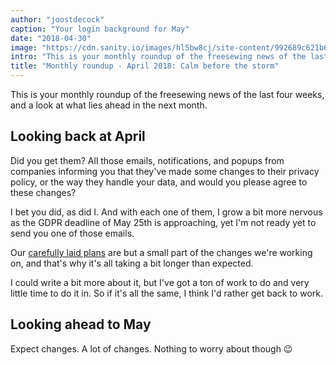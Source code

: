 ```yaml
---
author: "joostdecock"
caption: "Your login background for May"
date: "2018-04-30"
image: "https://cdn.sanity.io/images/hl5bw8cj/site-content/992689c621b6b83a80706620ae5cd92262dcf4bd-1920x1273.jpg"
intro: "This is your monthly roundup of the freesewing news of the last four weeks, and a look at what lies ahead in the next month."
title: "Monthly roundup - April 2018: Calm before the storm"
---
```


This is your monthly roundup of the freesewing news of the last four weeks, and a look at what lies ahead in the next month.

## Looking back at April

Did you get them? All those emails, notifications, and popups from companies informing you that they've made some changes to their privacy policy, or the way they handle your data, and would you please agree to these changes?

I bet you did, as did I. And with each one of them, I grow a bit more nervous as the GDPR deadline of May 25th is approaching, yet I'm not ready yet to send you one of those emails.

Our [carefully laid plans](/blog/gdpr-plan/) are but a small part of the changes we're working on, and that's why it's all taking a bit longer than expected.

I could write a bit more about it, but I've got a ton of work to do and very little time to do it in. So if it's all the same, I think I'd rather get back to work.

## Looking ahead to May

Expect changes. A lot of changes. Nothing to worry about though 😉

